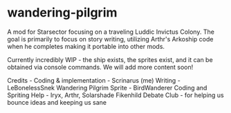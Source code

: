# wandering-pilgrim
A mod for Starsector focusing on a traveling Luddic Invictus Colony. The goal is primarily to focus on story writing, utilizing Arthr's Arkoship code when he completes making it portable into other mods.

Currently incredibly WIP - the ship exists, the sprites exist, and it can be obtained via console commands. We will add more content soon!

Credits - 
Coding & implementation - Scrinarus (me)
Writing - LeBonelessSnek
Wandering Pilgrim Sprite - BirdWanderer
Coding and Spriting Help - Iryx, Arthr, Solarshade
Fikenhild Debate Club - for helping us bounce ideas and keeping us sane